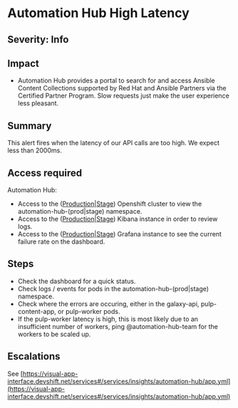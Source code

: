 Automation Hub High Latency
=======================

Severity: Info
--------------

Impact
------

-   Automation Hub provides a portal to search for and access Ansible Content Collections supported by Red Hat and Ansible Partners via the Certified Partner Program. Slow requests just make the user experience less pleasant.

Summary
-------

This alert fires when the latency of our API calls are too high. We expect less than 2000ms.

Access required
---------------

Automation Hub:
-   Access to the ([Production][openshift-prod]|[Stage][openshift-stage]) Openshift cluster to view the
    automation-hub-(prod|stage) namespace.
-   Access to the ([Production][kibana-prod]|[Stage][kibana-stage]) Kibana instance in order to review logs.
-   Access to the ([Production][grafana-prod]|[Stage][grafana-stage]) Grafana instance to see the current
    failure rate on the dashboard.

  [openshift-stage]: https://console-openshift-console.apps.crcs02ue1.urby.p1.openshiftapps.com/
  [openshift-prod]: https://console-openshift-console.apps.crcp01ue1.o9m8.p1.openshiftapps.com/

  [kibana-stage]: https://kibana.apps.crcs02ue1.urby.p1.openshiftapps.com/app/kibana
  [kibana-prod]: https://kibana.apps.crcp01ue1.o9m8.p1.openshiftapps.com/app/kibana

  [grafana-stage]: https://grafana.stage.devshift.net/d/0RsHCnNGz/automation-hub?orgId=1&from=now-24h&to=now&refresh=30s&var-datasource=crcs02ue1-prometheus&var-namespace=automation-hub-stage
  [grafana-prod]: https://grafana.app-sre.devshift.net/d/0RsHCnNGz/automation-hub?orgId=1&from=now-24h&to=now&refresh=30s&var-Datasource=crcp01ue1-prometheus&var-namespace=automation-hub-prod

Steps
-----

-   Check the dashboard for a quick status.
-   Check logs / events for pods in the automation-hub-(prod|stage) namespace.
-   Check where the errors are occuring, either in the galaxy-api, pulp-content-app, or pulp-worker pods.
-   If the pulp-worker latency is high, this is most likely due to an insufficient number of workers, ping @automation-hub-team for the workers to be scaled up.

Escalations
-----------

See
[https://visual-app-interface.devshift.net/services#/services/insights/automation-hub/app.yml](https://visual-app-interface.devshift.net/services#/services/insights/automation-hub/app.yml)
